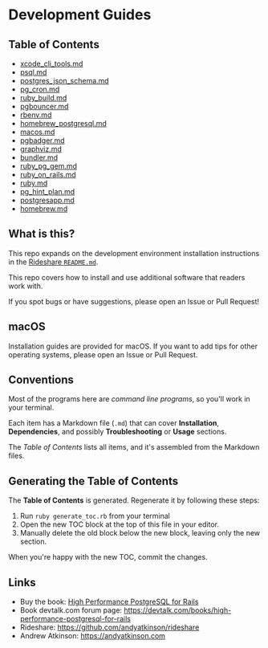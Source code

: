 # Development Guides

## Table of Contents
- [xcode_cli_tools.md](/xcode_cli_tools.md)
- [psql.md](/psql.md)
- [postgres_json_schema.md](/postgres_json_schema.md)
- [pg_cron.md](/pg_cron.md)
- [ruby_build.md](/ruby_build.md)
- [pgbouncer.md](/pgbouncer.md)
- [rbenv.md](/rbenv.md)
- [homebrew_postgresql.md](/homebrew_postgresql.md)
- [macos.md](/macos.md)
- [pgbadger.md](/pgbadger.md)
- [graphviz.md](/graphviz.md)
- [bundler.md](/bundler.md)
- [ruby_pg_gem.md](/ruby_pg_gem.md)
- [ruby_on_rails.md](/ruby_on_rails.md)
- [ruby.md](/ruby.md)
- [pg_hint_plan.md](/pg_hint_plan.md)
- [postgresapp.md](/postgresapp.md)
- [homebrew.md](/homebrew.md)

## What is this?

This repo expands on the development environment installation instructions in the [Rideshare `README.md`](https://github.com/andyatkinson/rideshare).

This repo covers how to install and use additional software that readers work with.

If you spot bugs or have suggestions, please open an Issue or Pull Request!

## macOS

Installation guides are provided for macOS. If you want to add tips for other operating systems, please open an Issue or Pull Request.

## Conventions

Most of the programs here are *command line programs*, so you'll work in your terminal.

Each item has a Markdown file (`.md`) that can cover **Installation**, **Dependencies**, and possibly **Troubleshooting** or **Usage** sections.

The *Table of Contents* lists all items, and it's assembled from the Markdown files.

## Generating the Table of Contents

The **Table of Contents** is generated. Regenerate it by following these steps:

1. Run `ruby generate_toc.rb` from your terminal
1. Open the new TOC block at the top of this file in your editor.
1. Manually delete the old block below the new block, leaving only the new section.

When you're happy with the new TOC, commit the changes.

## Links

- Buy the book: [High Performance PostgreSQL for Rails](https://pragprog.com/titles/aapsql/high-performance-postgresql-for-rails/)
- Book devtalk.com forum page: <https://devtalk.com/books/high-performance-postgresql-for-rails>
- Rideshare: <https://github.com/andyatkinson/rideshare>
- Andrew Atkinson: <https://andyatkinson.com>
